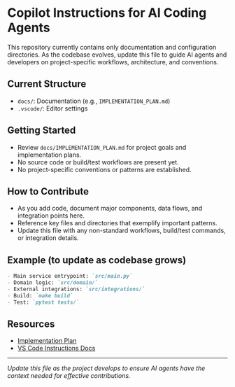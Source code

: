 # Copilot Instructions for AI Coding Agents

This repository currently contains only documentation and configuration directories. As the codebase evolves, update this file to guide AI agents and developers on project-specific workflows, architecture, and conventions.

## Current Structure
- `docs/`: Documentation (e.g., `IMPLEMENTATION_PLAN.md`)
- `.vscode/`: Editor settings

## Getting Started
- Review `docs/IMPLEMENTATION_PLAN.md` for project goals and implementation plans.
- No source code or build/test workflows are present yet.
- No project-specific conventions or patterns are established.

## How to Contribute
- As you add code, document major components, data flows, and integration points here.
- Reference key files and directories that exemplify important patterns.
- Update this file with any non-standard workflows, build/test commands, or integration details.

## Example (to update as codebase grows)
```markdown
- Main service entrypoint: `src/main.py`
- Domain logic: `src/domain/`
- External integrations: `src/integrations/`
- Build: `make build`
- Test: `pytest tests/`
```

## Resources
- [Implementation Plan](../docs/IMPLEMENTATION_PLAN.md)
- [VS Code Instructions Docs](https://aka.ms/vscode-instructions-docs)

---
*Update this file as the project develops to ensure AI agents have the context needed for effective contributions.*
